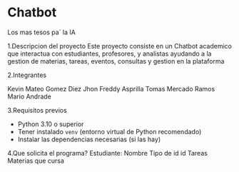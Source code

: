 # Chatbot
Los mas tesos pa` la IA

1.Descripcion del proyecto
Este proyecto consiste en un Chatbot academico  que interactua con estudiantes, profesores, y analistas ayudando a la gestion de materias, tareas, eventos, consultas y gestion en la plataforma

2.Integrantes

Kevin Mateo Gomez Diez
Jhon Freddy Asprilla
Tomas Mercado Ramos
Mario Andrade

3.Requisitos previos

- Python 3.10 o superior
- Tener instalado `venv` (entorno virtual de Python recomendado)
- Instalar las dependencias necesarias (si las hay)

4.Que solicita el programa?
Estudiante:
Nombre
Tipo de id
id
Tareas
Materias que cursa



